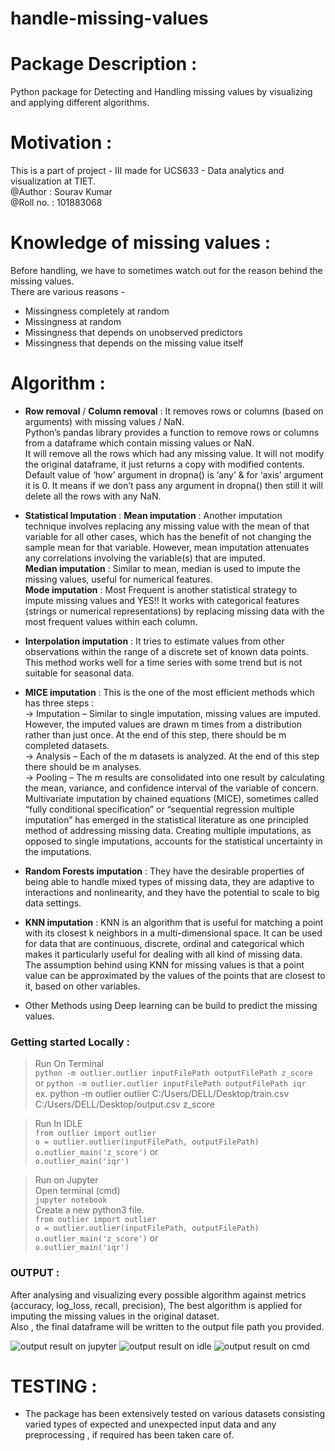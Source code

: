 # handle-missing-values    

# Package Description :
Python package for Detecting and Handling missing values by visualizing and applying different algorithms.
# Motivation :   
This is a part of project - III made for UCS633 - Data analytics and visualization at TIET.     
@Author : Sourav Kumar    
@Roll no. : 101883068    
# Knowledge of missing values : 
Before handling, we have to sometimes watch out for the reason behind the missing values.   
There are various reasons - 
* Missingness completely at random   
* Missingness at random  
* Missingness that depends on unobserved predictors 
* Missingness that depends on the missing value itself     

# Algorithm :       
* **Row removal** / **Column removal** : It removes rows or columns (based on arguments) with missing values / NaN.   
Python’s pandas library provides a function to remove rows or columns from a dataframe which contain missing values or NaN.   
It will remove all the rows which had any missing value. It will not modify the original dataframe, it just returns a copy with modified contents.   
Default value of ‘how’ argument in dropna() is ‘any’ & for ‘axis’ argument it is 0. It means if we don’t pass any argument in dropna() then still it will delete all the rows with any NaN.      
* **Statistical Imputation** : 
**Mean imputation** : Another imputation technique involves replacing any missing value with the mean of that variable for all other cases, which has the benefit of not changing the sample mean for that variable. However, mean imputation attenuates any correlations involving the variable(s) that are imputed.    
**Median imputation** : Similar to mean, median is used to impute the missing values, useful for numerical features.   
**Mode imputation** : Most Frequent is another statistical strategy to impute missing values and YES!! It works with categorical features (strings or numerical representations) by replacing missing data with the most frequent values within each column.    

* **Interpolation imputation** : It tries to estimate values from other observations within the range of a discrete set of known data points.   
This method works well for a time series with some trend but is not suitable for seasonal data.   
* **MICE imputation** : This is the one of the most efficient methods which has three steps :    
-> Imputation – Similar to single imputation, missing values are imputed. However, the imputed values are drawn m times from a distribution rather than just once. At the end of this step, there should be m completed datasets.   
-> Analysis – Each of the m datasets is analyzed. At the end of this step there should be m analyses.    
-> Pooling – The m results are consolidated into one result by calculating the mean, variance, and confidence interval of the variable of concern.      
Multivariate imputation by chained equations (MICE), sometimes called “fully conditional specification” or “sequential regression multiple imputation” has emerged in the statistical literature as one principled method of addressing missing data. Creating multiple imputations, as opposed to single imputations, accounts for the statistical uncertainty in the imputations.   
* **Random Forests imputation** : They have the desirable properties of being able to handle mixed types of missing data, they are adaptive to interactions and nonlinearity, and they have the potential to scale to big data settings.   
* **KNN imputation** : KNN is an algorithm that is useful for matching a point with its closest k neighbors in a multi-dimensional space. It can be used for data that are continuous, discrete, ordinal and categorical which makes it particularly useful for dealing with all kind of missing data.    
The assumption behind using KNN for missing values is that a point value can be approximated by the values of the points that are closest to it, based on other variables.   

* Other Methods using Deep learning can be build to predict the missing values.   

### Getting started Locally :  
> Run On Terminal       
```python -m outlier.outlier inputFilePath outputFilePath z_score```     
or
```python -m outlier.outlier inputFilePath outputFilePath iqr```       
ex. python -m outlier outlier C:/Users/DELL/Desktop/train.csv C:/Users/DELL/Desktop/output.csv z_score     

> Run In IDLE   
```from outlier import outlier```   
```o = outlier.outlier(inputFilePath, outputFilePath)```     
```o.outlier_main('z_score')```
or    
```o.outlier_main('iqr')```     

> Run on Jupyter   
Open terminal (cmd)   
```jupyter notebook```   
Create a new python3 file.     
```from outlier import outlier```   
```o = outlier.outlier(inputFilePath, outputFilePath)```
```o.outlier_main('z_score')```
or    
```o.outlier_main('iqr')```       

### OUTPUT :
After analysing and visualizing every possible algorithm against metrics (accuracy, log_loss, recall, precision), The best algorithm is applied for imputing the missing values in the original dataset.    
Also , the final dataframe will be written to the output file path you provided.
 
![output result on jupyter]()
![output result on idle]()
![output result on cmd]() 

# TESTING : 
* The package has been extensively tested on various datasets consisting varied types of expected and unexpected input data and any preprocessing , if required has been taken care of.


